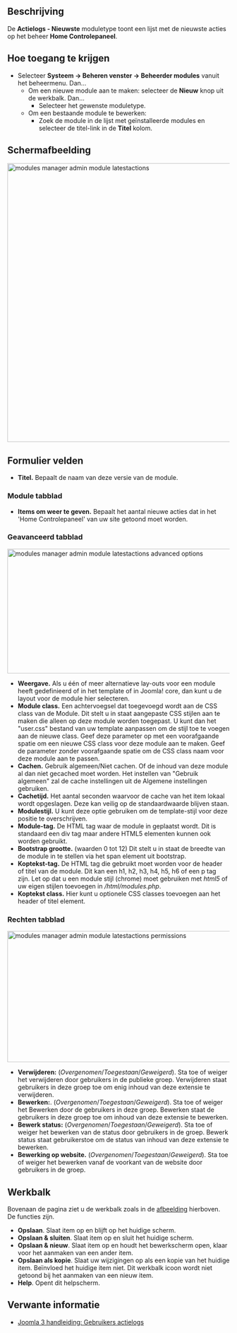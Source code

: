 <!-- Filename: Help4.x:Admin_Modules:_Action_Logs_-_Latest / Display title: Beheer modules: Actielog - Nieuwste -->

## Beschrijving

De **Actielogs - Nieuwste** moduletype toont een lijst met de nieuwste
acties op het beheer **Home Controlepaneel**.

## Hoe toegang te krijgen

- Selecteer **Systeem → Beheren venster → Beheerder modules**
  vanuit het beheermenu. Dan...
  - Om een nieuwe module aan te maken: selecteer de **Nieuw** knop uit
    de werkbalk. Dan...
    - Selecteer het gewenste moduletype.
  - Om een bestaande module te bewerken:
    - Zoek de module in de lijst met geïnstalleerde modules en selecteer
      de titel-link in de **Titel** kolom.

## Schermafbeelding

<img
src="https://docs.joomla.org/images/thumb/1/18/Help-4x-modules-manager-admin-module-latestactions-nl.png/800px-Help-4x-modules-manager-admin-module-latestactions-nl.png"
decoding="async"
srcset="https://docs.joomla.org/images/1/18/Help-4x-modules-manager-admin-module-latestactions-nl.png 1.5x"
data-file-width="1096" data-file-height="865" width="800" height="631"
alt="modules manager admin module latestactions" />

## Formulier velden

- **Titel.** Bepaalt de naam van deze versie van de module.

### Module tabblad

- **Items om weer te geven.** Bepaalt het aantal nieuwe acties dat in
  het 'Home Controlepaneel' van uw site getoond moet worden.

### Geavanceerd tabblad

<img
src="https://docs.joomla.org/images/thumb/7/7d/Help-4x-modules-manager-admin-module-latestactions-advanced-options-nl.png/600px-Help-4x-modules-manager-admin-module-latestactions-advanced-options-nl.png"
decoding="async"
srcset="https://docs.joomla.org/images/thumb/7/7d/Help-4x-modules-manager-admin-module-latestactions-advanced-options-nl.png/900px-Help-4x-modules-manager-admin-module-latestactions-advanced-options-nl.png 1.5x, https://docs.joomla.org/images/thumb/7/7d/Help-4x-modules-manager-admin-module-latestactions-advanced-options-nl.png/1200px-Help-4x-modules-manager-admin-module-latestactions-advanced-options-nl.png 2x"
data-file-width="1202" data-file-height="564" width="600" height="282"
alt="modules manager admin module latestactions advanced options" />

- **Weergave.** Als u één of meer alternatieve lay-outs voor een module
  heeft gedefinieerd of in het template of in Joomla! core, dan kunt u
  de layout voor de module hier selecteren.
- **Module class.** Een achtervoegsel dat toegevoegd wordt aan de CSS
  class van de Module. Dit stelt u in staat aangepaste CSS stijlen aan
  te maken die alleen op deze module worden toegepast. U kunt dan het
  "user.css" bestand van uw template aanpassen om de stijl toe te voegen
  aan de nieuwe class. Geef deze parameter op met een voorafgaande
  spatie om een nieuwe CSS class voor deze module aan te maken. Geef de
  parameter zonder voorafgaande spatie om de CSS class naam voor deze
  module aan te passen.
- **Cachen.** Gebruik algemeen/Niet cachen. Of de inhoud van deze module
  al dan niet gecached moet worden. Het instellen van "Gebruik algemeen"
  zal de cache instellingen uit de Algemene instellingen gebruiken.
- **Cachetijd.** Het aantal seconden waarvoor de cache van het item
  lokaal wordt opgeslagen. Deze kan veilig op de standaardwaarde blijven
  staan.
- **Modulestijl.** U kunt deze optie gebruiken om de template-stijl voor
  deze positie te overschrijven.
- **Module-tag.** De HTML tag waar de module in geplaatst wordt. Dit is
  standaard een div tag maar andere HTML5 elementen kunnen ook worden
  gebruikt.
- **Bootstrap grootte.** (waarden 0 tot 12) Dit stelt u in staat de
  breedte van de module in te stellen via het span element uit
  bootstrap.
- **Koptekst-tag.** De HTML tag die gebruikt moet worden voor de header
  of titel van de module. Dit kan een h1, h2, h3, h4, h5, h6 of een p
  tag zijn. Let op dat u een module stijl (chrome) moet gebruiken met
  *html5* of uw eigen stijlen toevoegen in */html/modules.php*.
- **Koptekst class.** Hier kunt u optionele CSS classes toevoegen aan
  het header of titel element.

### Rechten tabblad

<img
src="https://docs.joomla.org/images/thumb/e/ed/Help-4x-modules-manager-admin-module-latestactions-permissions-nl.png/600px-Help-4x-modules-manager-admin-module-latestactions-permissions-nl.png"
decoding="async"
srcset="https://docs.joomla.org/images/thumb/e/ed/Help-4x-modules-manager-admin-module-latestactions-permissions-nl.png/900px-Help-4x-modules-manager-admin-module-latestactions-permissions-nl.png 1.5x, https://docs.joomla.org/images/e/ed/Help-4x-modules-manager-admin-module-latestactions-permissions-nl.png 2x"
data-file-width="1102" data-file-height="545" width="600" height="297"
alt="modules manager admin module latestactions permissions" />

- **Verwijderen:** (*Overgenomen*/*Toegestaan*/*Geweigerd*). Sta toe of
  weiger het verwijderen door gebruikers in de publieke groep.
  Verwijderen staat gebruikers in deze groep toe om enig inhoud van deze
  extensie te verwijderen.
- **Bewerken:**. (*Overgenomen*/*Toegestaan*/*Geweigerd*). Sta toe of
  weiger het Bewerken door de gebruikers in deze groep. Bewerken staat
  de gebruikers in deze groep toe om inhoud van deze extensie te
  bewerken.
- **Bewerk status:** (*Overgenomen*/*Toegestaan*/*Geweigerd*). Sta toe
  of weiger het bewerken van de status door gebruikers in de groep.
  Bewerk status staat gebruikerstoe om de status van inhoud van deze
  extensie te bewerken.
- **Bewerking op website.** (*Overgenomen*/*Toegestaan*/*Geweigerd*).
  Sta toe of weiger het bewerken vanaf de voorkant van de website door
  gebruikers in de groep.

## Werkbalk

Bovenaan de pagina ziet u de werkbalk zoals in de
[afbeelding](#Schermafbeelding) hierboven. De functies zijn.

- **Opslaan**. Slaat item op en blijft op het huidige scherm.
- **Opslaan & sluiten**. Slaat item op en sluit het huidige scherm.
- **Opslaan & nieuw**. Slaat item op en houdt het bewerkscherm open,
  klaar voor het aanmaken van een ander item.
- **Opslaan als kopie**. Slaat uw wijzigingen op als een kopie van het
  huidige item. Beïnvloed het huidige item niet. Dit werkbalk icoon
  wordt niet getoond bij het aanmaken van een nieuw item.
- **Help**. Opent dit helpscherm.

## Verwante informatie

- [Joomla 3 handleiding: Gebruikers
  actielogs](https://docs.joomla.org/J3.x:User_Action_Logs/nl "J3.x:User Action Logs/nl")
